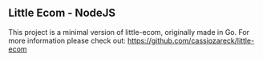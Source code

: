 ## Little Ecom - NodeJS
This project is a minimal version of little-ecom, originally made in Go. For more information please check out: https://github.com/cassiozareck/little-ecom